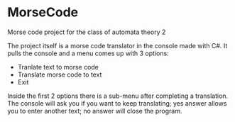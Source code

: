 # MorseCode

Morse code project for the class of automata theory 2

The project itself is a morse code translator in the console made with C#. It pulls the console and a menu comes up with 3 options:
- Tranlate text to morse code
- Translate morse code to text
- Exit

Inside the first 2 options there is a sub-menu after completing a translation. The console will ask you if you want to keep translating; yes answer allows you to enter another text; no answer will close the program.
